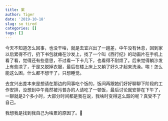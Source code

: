 ```yaml
---
title: 累
author: Tiger
date: '2019-10-18'
slug: so tired
categories: []
tags: []
---
```


今天不知道怎么回事，也没干啥，就是去宜兴出了一趟差，中午没有休息，回到家以后累得不行，扔下书包就瘫在沙发上，找了一个叫《西行纪》的动画片在手机上看了看，觉得还有些意思，不过看一下卡几下，也看得不耐烦了。后来觉得躺沙发上有些凉了，于是又脱掉衣服，最后在楼上床上又躺了好久才起来洗澡。唉！怎么能这么困，什么都不想干了，只想睡觉。

去宜兴出差本来是想请在那边的同事吃个饭的，饭间再跟她们好好聊聊下阶段的工作安排，没想到中午竟然被污普办的人请吃了一顿饭，最后讨论就安排在下午了，一聊就是2个多小时，大部分时间都是我在说，我啥时变得这么韶的呢？真受不了自己。

我想我是找到我自己为啥累的原因了。🐯
